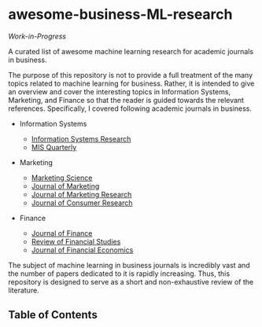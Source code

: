 # awesome-business-ML-research
*Work-in-Progress*

A curated list of awesome machine learning research for academic journals in business.

The purpose of this repository is not to provide a full treatment of the many topics related to machine learning for business. Rather, it is intended to give an overview and cover the interesting topics in Information Systems, Marketing, and Finance so that the reader is guided towards the relevant references. Specifically, I covered following academic journals in business. 

- Information Systems
    - [Information Systems Research](https://pubsonline.informs.org/journal/isre)
    - [MIS Quarterly](https://www.misq.org/)

- Marketing
    - [Marketing Science](https://pubsonline.informs.org/journal/mksc)
    - [Journal of Marketing](https://journals.sagepub.com/home/jmx)
    - [Journal of Marketing Research](https://journals.sagepub.com/home/mrj)
    - [Journal of Consumer Research](https://academic.oup.com/jcr)

- Finance
    - [Journal of Finance](https://onlinelibrary.wiley.com/journal/15406261)
    - [Review of Financial Studies](https://academic.oup.com/rfs)
    - [Journal of Financial Economics](https://www.sciencedirect.com/journal/journal-of-financial-economics)

The subject of machine learning in business journals is incredibly vast and the number of papers dedicated to it is rapidly increasing. Thus, this repository is designed to serve as a short and non-exhaustive review of the literature. 

## Table of Contents
